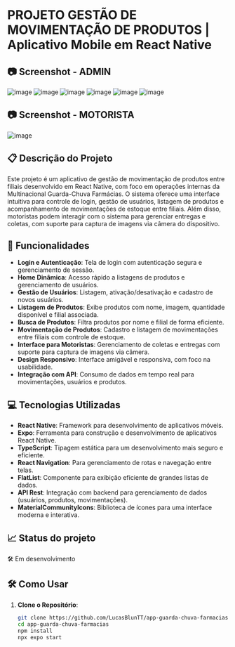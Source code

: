 # PROJETO GESTÃO DE MOVIMENTAÇÃO DE PRODUTOS | Aplicativo Mobile em React Native

## 📷 Screenshot - ADMIN
![image](https://github.com/user-attachments/assets/806ee1c6-207e-48fb-8014-3e573f022897)
![image](https://github.com/user-attachments/assets/449fd077-6f7d-4421-bc2f-df361b311096)
![image](https://github.com/user-attachments/assets/832d7b80-195a-4bfa-9919-aa390fcce980)
![image](https://github.com/user-attachments/assets/f5796619-64df-4749-a7da-da544b375a57)
![image](https://github.com/user-attachments/assets/229057bf-7ece-4081-91be-5871e6b93b6e)
![image](https://github.com/user-attachments/assets/edb7091c-2c7a-4067-aaab-9cabe8509669)

## 📷 Screenshot - MOTORISTA
![image](https://github.com/user-attachments/assets/c5f1120e-15ed-4ab6-a507-422ecc4e0c24)

## 📋 Descrição do Projeto
Este projeto é um aplicativo de gestão de movimentação de produtos entre filiais desenvolvido em React Native, com foco em operações internas da Multinacional Guarda-Chuva Farmácias. O sistema oferece uma interface intuitiva para controle de login, gestão de usuários, listagem de produtos e acompanhamento de movimentações de estoque entre filiais. Além disso, motoristas podem interagir com o sistema para gerenciar entregas e coletas, com suporte para captura de imagens via câmera do dispositivo.

## 🚀 Funcionalidades
- **Login e Autenticação**: Tela de login com autenticação segura e gerenciamento de sessão.
- **Home Dinâmica**: Acesso rápido a listagens de produtos e gerenciamento de usuários.
- **Gestão de Usuários**: Listagem, ativação/desativação e cadastro de novos usuários.
- **Listagem de Produtos**: Exibe produtos com nome, imagem, quantidade disponível e filial associada.
- **Busca de Produtos**: Filtra produtos por nome e filial de forma eficiente.
- **Movimentação de Produtos**: Cadastro e listagem de movimentações entre filiais com controle de estoque.
- **Interface para Motoristas**: Gerenciamento de coletas e entregas com suporte para captura de imagens via câmera.
- **Design Responsivo**: Interface amigável e responsiva, com foco na usabilidade.
- **Integração com API**: Consumo de dados em tempo real para movimentações, usuários e produtos.

## 💻 Tecnologias Utilizadas
- **React Native**: Framework para desenvolvimento de aplicativos móveis.
- **Expo**: Ferramenta para construção e desenvolvimento de aplicativos React Native.
- **TypeScript**: Tipagem estática para um desenvolvimento mais seguro e eficiente.
- **React Navigation**: Para gerenciamento de rotas e navegação entre telas.
- **FlatList**: Componente para exibição eficiente de grandes listas de dados.
- **API Rest**: Integração com backend para gerenciamento de dados (usuários, produtos, movimentações).
- **MaterialCommunityIcons**: Biblioteca de ícones para uma interface moderna e interativa.

## 📈 Status do projeto
🛠️ Em desenvolvimento

## 🛠️ Como Usar
1. **Clone o Repositório**: 
   ```bash
   git clone https://github.com/LucasBlunTT/app-guarda-chuva-farmacias.git
   cd app-guarda-chuva-farmacias
   npm install
   npx expo start
